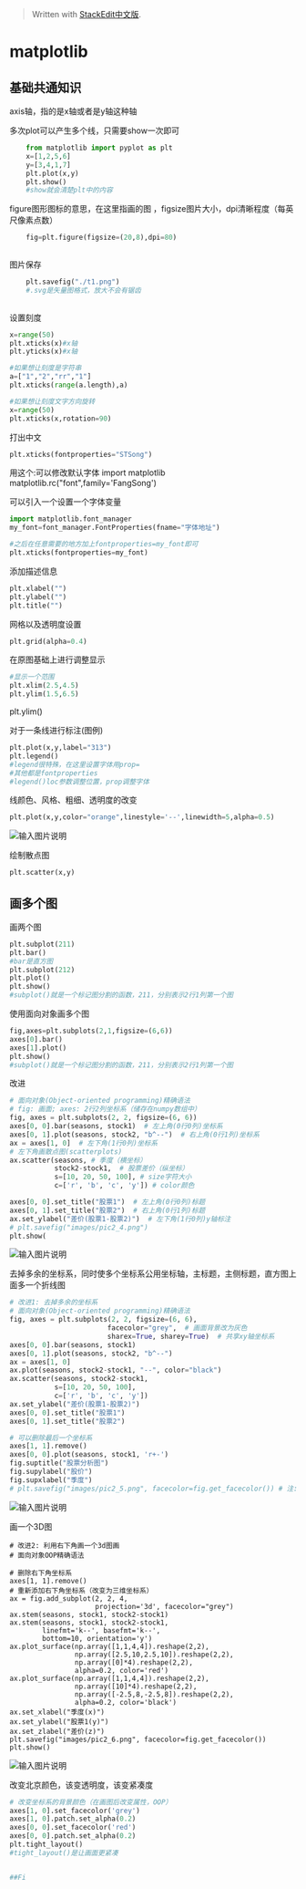 > Written with [StackEdit中文版](https://stackedit.cn/).

# matplotlib

## 基础共通知识

axis轴，指的是x轴或者是y轴这种轴

多次plot可以产生多个线，只需要show一次即可
```python
	from matplotlib import pyplot as plt
	x=[1,2,5,6]
	y=[3,4,1,7]
	plt.plot(x,y)
	plt.show()
	#show就会清楚plt中的内容
```  
figure图形图标的意思，在这里指画的图 ，figsize图片大小，dpi清晰程度（每英尺像素点数）
```python
	fig=plt.figure(figsize=(20,8),dpi=80)
	
```  
图片保存
```python
	plt.savefig("./t1.png")
	#.svg是矢量图格式，放大不会有锯齿
	
```  
设置刻度
```python
x=range(50)
plt.xticks(x)#x轴
plt.yticks(x)#x轴
```
```python
#如果想让刻度是字符串
a=["1","2","rr","1"]
plt.xticks(range(a.length),a)
```
```python
#如果想让刻度文字方向旋转
x=range(50)
plt.xticks(x,rotation=90)
```

打出中文
```python    
plt.xticks(fontproperties="STSong")

```


用这个:可以修改默认字体
import matplotlib matplotlib.rc("font",family='FangSong')

可以引入一个设置一个字体变量
```python
import matplotlib.font_manager
my_font=font_manager.FontProperties(fname="字体地址")

#之后在任意需要的地方加上fontproperties=my_font即可
plt.xticks(fontproperties=my_font)
```

添加描述信息
```python
plt.xlabel("")
plt.ylabel("")
plt.title("")
```

网格以及透明度设置
```python
plt.grid(alpha=0.4)

```
在原图基础上进行调整显示
```python
#显示一个范围
plt.xlim(2.5,4.5)
plt.ylim(1.5,6.5)
```
plt.ylim()

对于一条线进行标注(图例)
```python
plt.plot(x,y,label="313")
plt.legend()
#legend很特殊，在这里设置字体用prop=
#其他都是fontproperties
#legend()loc参数调整位置，prop调整字体
```

线颜色、风格、粗细、透明度的改变
```python
plt.plot(x,y,color="orange",linestyle='--',linewidth=5,alpha=0.5)

```

![输入图片说明](/imgs/2022-10-30/cmmTGSFURlwCn52g.png)

绘制散点图
```python
plt.scatter(x,y)
```

## 画多个图

画两个图
```python
plt.subplot(211)
plt.bar()
#bar是直方图
plt.subplot(212)
plt.plot()
plt.show()
#subplot()就是一个标记图分割的函数，211，分别表示2行1列第一个图
```
使用面向对象画多个图
```python
fig,axes=plt.subplots(2,1,figsize=(6,6))
axes[0].bar()
axes[1].plot()
plt.show()
#subplot()就是一个标记图分割的函数，211，分别表示2行1列第一个图
```
改进
```python
# 面向对象(Object-oriented programming)精确语法
# fig: 画面; axes: 2行2列坐标系（储存在numpy数组中）
fig, axes = plt.subplots(2, 2, figsize=(6, 6))
axes[0, 0].bar(seasons, stock1)  # 左上角(0行0列)坐标系
axes[0, 1].plot(seasons, stock2, "b^--")  # 右上角(0行1列)坐标系
ax = axes[1, 0]  # 左下角(1行0列)坐标系
# 左下角画散点图(scatterplots)
ax.scatter(seasons, # 季度（横坐标）
           stock2-stock1,  # 股票差价（纵坐标）
           s=[10, 20, 50, 100], # size字符大小
           c=['r', 'b', 'c', 'y']) # color颜色

axes[0, 0].set_title("股票1")  # 左上角(0行0列)标题
axes[0, 1].set_title("股票2")  # 右上角(0行1列)标题
ax.set_ylabel("差价(股票1-股票2)")  # 左下角(1行0列)y轴标注
# plt.savefig("images/pic2_4.png")
plt.show(
```


![输入图片说明](/imgs/2022-10-30/tMeFwqUkTGx9wJ6W.png)

去掉多余的坐标系，同时使多个坐标系公用坐标轴，主标题，主侧标题，直方图上面多一个折线图
```python
# 改进1: 去掉多余的坐标系
# 面向对象(Object-oriented programming)精确语法
fig, axes = plt.subplots(2, 2, figsize=(6, 6),
                        facecolor="grey",  # 画面背景改为灰色
                        sharex=True, sharey=True)  # 共享xy轴坐标系
axes[0, 0].bar(seasons, stock1)
axes[0, 1].plot(seasons, stock2, "b^--")
ax = axes[1, 0]
ax.plot(seasons, stock2-stock1, "--", color="black")
ax.scatter(seasons, stock2-stock1, 
           s=[10, 20, 50, 100],
           c=['r', 'b', 'c', 'y'])
ax.set_ylabel("差价(股票1-股票2)")
axes[0, 0].set_title("股票1")
axes[0, 1].set_title("股票2")

# 可以删除最后一个坐标系
axes[1, 1].remove()
axes[0, 0].plot(seasons, stock1, 'r+-')
fig.suptitle("股票分析图")
fig.supylabel("股价")
fig.supxlabel("季度")
# plt.savefig("images/pic2_5.png", facecolor=fig.get_facecolor()) # 注: 保存图片底色要重新设置
```
![输入图片说明](/imgs/2022-10-30/5YQUvrVC48SDJd8o.png)


画一个3D图
```python[图片上传中...(image-R6mMyXLO1QKLE7Fx)]
# 改进2: 利用右下角画一个3d图画
# 面向对象OOP精确语法

# 删除右下角坐标系
axes[1, 1].remove()
# 重新添加右下角坐标系（改变为三维坐标系）
ax = fig.add_subplot(2, 2, 4, 
                     projection='3d', facecolor="grey")
ax.stem(seasons, stock1, stock2-stock1)
ax.stem(seasons, stock1, stock2-stock1, 
        linefmt='k--', basefmt='k--', 
        bottom=10, orientation='y')
ax.plot_surface(np.array([1,1,4,4]).reshape(2,2),
                np.array([2.5,10,2.5,10]).reshape(2,2),
                np.array([0]*4).reshape(2,2), 
                alpha=0.2, color='red')
ax.plot_surface(np.array([1,1,4,4]).reshape(2,2),
                np.array([10]*4).reshape(2,2),
                np.array([-2.5,8,-2.5,8]).reshape(2,2),
                alpha=0.2, color='black')
ax.set_xlabel("季度(x)")
ax.set_ylabel("股票1(y)")
ax.set_zlabel("差价(z)")
plt.savefig("images/pic2_6.png", facecolor=fig.get_facecolor())
plt.show()
```
![输入图片说明](/imgs/2022-10-30/FS0JOS5n4nczwnG7.png)

改变北京颜色，该变透明度，该变紧凑度
```python
# 改变坐标系的背景颜色（在画图后改变属性，OOP）
axes[1, 0].set_facecolor('grey')
axes[1, 0].patch.set_alpha(0.2)
axes[0, 0].set_facecolor('red')
axes[0, 0].patch.set_alpha(0.2)
plt.tight_layout()
#tight_layout()是让画面更紧凑


##Fi
```
<!--stackedit_data:
eyJoaXN0b3J5IjpbLTE4MTEyMzE3NzAsLTEwNjIxOTAzNTUsNj
c2MjQ1MzEyLDE2MDI2OTQxMiw1Mzg4NzA5MTMsMTYzNjcwNTEy
MCwyNDI5MDc3OTgsLTQzMjU1OTc3OCwyNjE2MDAyLC0xNjYxND
YyODM1LDUyNzM0ODc3LC0yMDczNzM5NTAxLDM5NzE2NTgzMiwt
MTU3MDQ3NDc4MSwtMjAwMTUwMjA2NiwtMTc0NjQ4NTQ5NCwtMz
gyMDg1ODUxLC01MDc2NDgyOTksMTQzNTc2MTIsNjgwMzgwMzEy
XX0=
-->